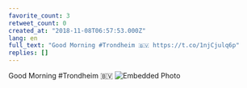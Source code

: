 ```yaml
---
favorite_count: 3
retweet_count: 0
created_at: "2018-11-08T06:57:53.000Z"
lang: en
full_text: "Good Morning #Trondheim 🇧🇻 https://t.co/1njCjulq6p"
replies: []
---
```


Good Morning #Trondheim 🇧🇻
![Embedded Photo](https://twitter-media-coderbyheart.s3.eu-north-1.amazonaws.com/1060426161715625984-Drdj94ZXgAAyhrx.jpg)
